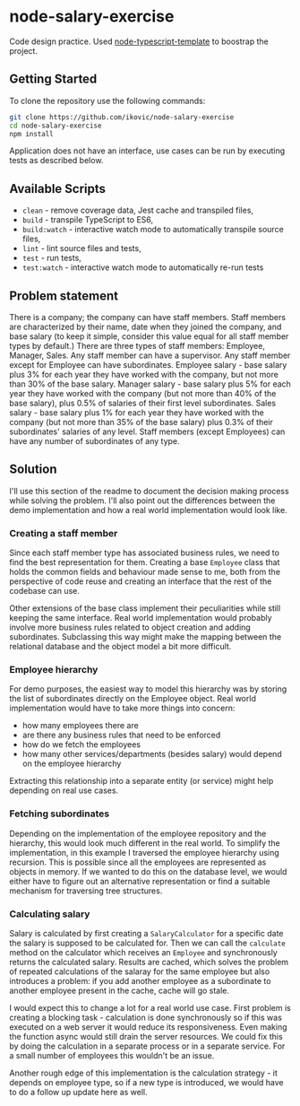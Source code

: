 # node-salary-exercise

Code design practice. Used [node-typescript-template][project-template] to boostrap the project.

## Getting Started

To clone the repository use the following commands:

```sh
git clone https://github.com/ikovic/node-salary-exercise
cd node-salary-exercise
npm install
```

Application does not have an interface, use cases can be run by executing tests as described below.

## Available Scripts

- `clean` - remove coverage data, Jest cache and transpiled files,
- `build` - transpile TypeScript to ES6,
- `build:watch` - interactive watch mode to automatically transpile source files,
- `lint` - lint source files and tests,
- `test` - run tests,
- `test:watch` - interactive watch mode to automatically re-run tests

## Problem statement

There is a company; the company can have staff members. Staff members are characterized by their name, date when they joined the company, and base salary (to keep it simple, consider this value equal for all staff member types by default.)
There are three types of staff members: Employee, Manager, Sales. Any staff member can have a supervisor. Any staff member except for Employee can have subordinates.
Employee salary - base salary plus 3% for each year they have worked with the company, but not more than 30% of the base salary.
Manager salary - base salary plus 5% for each year they have worked with the company (but not more than 40% of the base salary), plus 0.5% of salaries of their first level subordinates.
Sales salary - base salary plus 1% for each year they have worked with the company (but not more than 35% of the base salary) plus 0.3% of their subordinates' salaries of any level.
Staff members (except Employees) can have any number of subordinates of any type.

## Solution

I'll use this section of the readme to document the decision making process while solving the problem. I'll also point out the differences between the demo implementation and how a real world implementation would look like.

### Creating a staff member

Since each staff member type has associated business rules, we need to find the best representation for them. Creating a base `Employee` class that holds the common fields and behaviour made sense to me, both from the perspective of code reuse and creating an interface that the rest of the codebase can use.

Other extensions of the base class implement their peculiarities while still keeping the same interface. Real world implementation would probably involve more business rules related to object creation and adding subordinates. Subclassing this way might make the mapping between the relational database and the object model a bit more difficult.

### Employee hierarchy

For demo purposes, the easiest way to model this hierarchy was by storing the list of subordinates directly on the Employee object. Real world implementation would have to take more things into concern:
- how many employees there are
- are there any business rules that need to be enforced
- how do we fetch the employees
- how many other services/departments (besides salary) would depend on the employee hierarchy

Extracting this relationship into a separate entity (or service) might help depending on real use cases.

### Fetching subordinates

Depending on the implementation of the employee repository and the hierarchy, this would look much different in the real world. To simplify the implementation, in this example I traversed the employee hierarchy using recursion. This is possible since all the employees are represented as objects in memory. If we wanted to do this on the database level, we would either have to figure out an alternative representation or find a suitable mechanism for traversing tree structures.

### Calculating salary

Salary is calculated by first creating a `SalaryCalculator` for a specific date the salary is supposed to be calculated for. Then we can call the `calculate` method on the calculator which receives an `Employee` and synchronously returns the calculated salary. Results are cached, which solves the problem of repeated calculations of the salaray for the same employee but also introduces a problem: if you add another employee as a subordinate to another employee present in the cache, cache will go stale.

I would expect this to change a lot for a real world use case. First problem is creating a blocking task - calculation is done synchronously so if this was executed on a web server it would reduce its responsiveness. Even making the function async would still drain the server resources. We could fix this by doing the calculation in a separate process or in a separate service. For a small number of employees this wouldn't be an issue.

Another rough edge of this implementation is the calculation strategy - it depends on employee type, so if a new type is introduced, we would have to do a follow up update here as well.

[project-template]: https://github.com/jsynowiec/node-typescript-boilerplate
